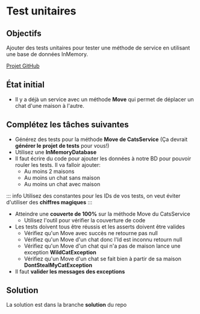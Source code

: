 # Test unitaires

## Objectifs
Ajouter des tests unitaires pour tester une méthode de service en utilisant une base de données InMemory.

[Projet GitHub](https://github.com/CEM-420-5W5/TestsUnitairesPourServices)

## État initial

- Il y a déjà un service avec un méthode **Move** qui permet de déplacer un chat d'une maison à l'autre.

## Complétez les tâches suivantes

- Générez des tests pour la méthode **Move de CatsService** (Ça devrait **générer le projet de tests** pour vous!)
- Utilisez une **InMemoryDatabase**
- Il faut écrire du code pour ajouter les données à notre BD pour pouvoir rouler les tests. Il va falloir ajouter:
    - Au moins 2 maisons
    - Au moins un chat sans maison
    - Au moins un chat avec maison

::: info
Utilisez des constantes pour les IDs de vos tests, on veut éviter d'utiliser des **chiffres magiques**
:::

- Atteindre une **couverte de 100%** sur la méthode Move du CatsService
    - Utilisez l'outil pour vérifier la couverture de code
- Les tests doivent tous être réussis et les asserts doivent être valides
    - Vérifiez qu'un Move avec succès ne retourne pas null
    - Vérifiez qu'un Move d'un chat donc l'Id est inconnu retourn null
    - Vérifiez qu'un Move d'un chat qui n'a pas de maison lance une exception **WildCatException**
    - Vérifiez qu'un Move d'un chat se fait bien à partir de sa maison **DontStealMyCatException**
- Il faut **valider les messages des exceptions**

## Solution

La solution est dans la branche **solution** du repo
